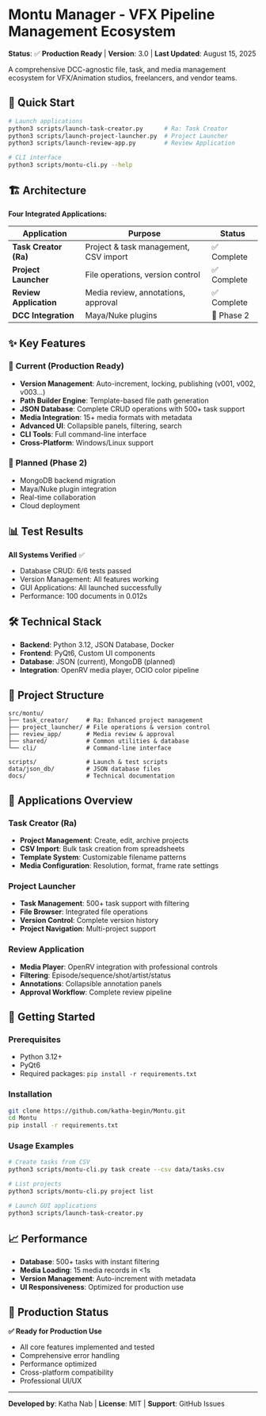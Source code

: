 # Montu Manager - VFX Pipeline Management Ecosystem

**Status**: ✅ **Production Ready** | **Version**: 3.0 | **Last Updated**: August 15, 2025

A comprehensive DCC-agnostic file, task, and media management ecosystem for VFX/Animation studios, freelancers, and vendor teams.

## 🚀 Quick Start

```bash
# Launch applications
python3 scripts/launch-task-creator.py      # Ra: Task Creator
python3 scripts/launch-project-launcher.py  # Project Launcher  
python3 scripts/launch-review-app.py        # Review Application

# CLI interface
python3 scripts/montu-cli.py --help
```

## 🏗️ Architecture

**Four Integrated Applications:**

| Application | Purpose | Status |
|-------------|---------|--------|
| **Task Creator (Ra)** | Project & task management, CSV import | ✅ Complete |
| **Project Launcher** | File operations, version control | ✅ Complete |
| **Review Application** | Media review, annotations, approval | ✅ Complete |
| **DCC Integration** | Maya/Nuke plugins | 🔄 Phase 2 |

## ✨ Key Features

### 🎯 **Current (Production Ready)**
- **Version Management**: Auto-increment, locking, publishing (v001, v002, v003...)
- **Path Builder Engine**: Template-based file path generation
- **JSON Database**: Complete CRUD operations with 500+ task support
- **Media Integration**: 15+ media formats with metadata
- **Advanced UI**: Collapsible panels, filtering, search
- **CLI Tools**: Full command-line interface
- **Cross-Platform**: Windows/Linux support

### 🔮 **Planned (Phase 2)**
- MongoDB backend migration
- Maya/Nuke plugin integration
- Real-time collaboration
- Cloud deployment

## 📊 Test Results

**All Systems Verified** ✅
- Database CRUD: 6/6 tests passed
- Version Management: All features working
- GUI Applications: All launched successfully
- Performance: 100 documents in 0.012s

## 🛠️ Technical Stack

- **Backend**: Python 3.12, JSON Database, Docker
- **Frontend**: PyQt6, Custom UI components
- **Database**: JSON (current), MongoDB (planned)
- **Integration**: OpenRV media player, OCIO color pipeline

## 📁 Project Structure

```
src/montu/
├── task_creator/     # Ra: Enhanced project management
├── project_launcher/ # File operations & version control
├── review_app/       # Media review & approval
├── shared/           # Common utilities & database
└── cli/              # Command-line interface

scripts/              # Launch & test scripts
data/json_db/         # JSON database files
docs/                 # Technical documentation
```

## 🎨 Applications Overview

### **Task Creator (Ra)**
- **Project Management**: Create, edit, archive projects
- **CSV Import**: Bulk task creation from spreadsheets
- **Template System**: Customizable filename patterns
- **Media Configuration**: Resolution, format, frame rate settings

### **Project Launcher**
- **Task Management**: 500+ task support with filtering
- **File Browser**: Integrated file operations
- **Version Control**: Complete version history
- **Project Navigation**: Multi-project support

### **Review Application**
- **Media Player**: OpenRV integration with professional controls
- **Filtering**: Episode/sequence/shot/artist/status
- **Annotations**: Collapsible annotation panels
- **Approval Workflow**: Complete review pipeline

## 🚀 Getting Started

### Prerequisites
- Python 3.12+
- PyQt6
- Required packages: `pip install -r requirements.txt`

### Installation
```bash
git clone https://github.com/katha-begin/Montu.git
cd Montu
pip install -r requirements.txt
```

### Usage Examples
```bash
# Create tasks from CSV
python3 scripts/montu-cli.py task create --csv data/tasks.csv

# List projects
python3 scripts/montu-cli.py project list

# Launch GUI applications
python3 scripts/launch-task-creator.py
```

## 📈 Performance

- **Database**: 500+ tasks with instant filtering
- **Media Loading**: 15 media records in <1s
- **Version Management**: Auto-increment with metadata
- **UI Responsiveness**: Optimized for production use

## 🎯 Production Status

**✅ Ready for Production Use**
- All core features implemented and tested
- Comprehensive error handling
- Performance optimized
- Cross-platform compatibility
- Professional UI/UX

---

**Developed by**: Katha Nab | **License**: MIT | **Support**: GitHub Issues
